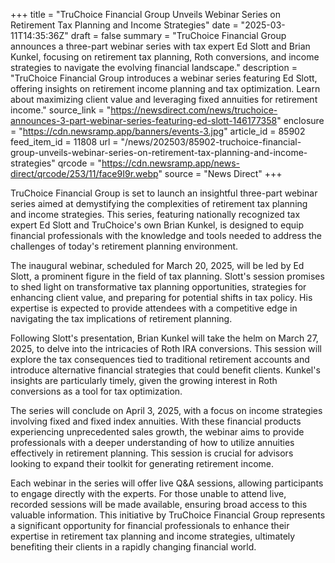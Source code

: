 +++
title = "TruChoice Financial Group Unveils Webinar Series on Retirement Tax Planning and Income Strategies"
date = "2025-03-11T14:35:36Z"
draft = false
summary = "TruChoice Financial Group announces a three-part webinar series with tax expert Ed Slott and Brian Kunkel, focusing on retirement tax planning, Roth conversions, and income strategies to navigate the evolving financial landscape."
description = "TruChoice Financial Group introduces a webinar series featuring Ed Slott, offering insights on retirement income planning and tax optimization. Learn about maximizing client value and leveraging fixed annuities for retirement income."
source_link = "https://newsdirect.com/news/truchoice-announces-3-part-webinar-series-featuring-ed-slott-146177358"
enclosure = "https://cdn.newsramp.app/banners/events-3.jpg"
article_id = 85902
feed_item_id = 11808
url = "/news/202503/85902-truchoice-financial-group-unveils-webinar-series-on-retirement-tax-planning-and-income-strategies"
qrcode = "https://cdn.newsramp.app/news-direct/qrcode/253/11/face9I9r.webp"
source = "News Direct"
+++

<p>TruChoice Financial Group is set to launch an insightful three-part webinar series aimed at demystifying the complexities of retirement tax planning and income strategies. This series, featuring nationally recognized tax expert Ed Slott and TruChoice's own Brian Kunkel, is designed to equip financial professionals with the knowledge and tools needed to address the challenges of today's retirement planning environment.</p><p>The inaugural webinar, scheduled for March 20, 2025, will be led by Ed Slott, a prominent figure in the field of tax planning. Slott's session promises to shed light on transformative tax planning opportunities, strategies for enhancing client value, and preparing for potential shifts in tax policy. His expertise is expected to provide attendees with a competitive edge in navigating the tax implications of retirement planning.</p><p>Following Slott's presentation, Brian Kunkel will take the helm on March 27, 2025, to delve into the intricacies of Roth IRA conversions. This session will explore the tax consequences tied to traditional retirement accounts and introduce alternative financial strategies that could benefit clients. Kunkel's insights are particularly timely, given the growing interest in Roth conversions as a tool for tax optimization.</p><p>The series will conclude on April 3, 2025, with a focus on income strategies involving fixed and fixed index annuities. With these financial products experiencing unprecedented sales growth, the webinar aims to provide professionals with a deeper understanding of how to utilize annuities effectively in retirement planning. This session is crucial for advisors looking to expand their toolkit for generating retirement income.</p><p>Each webinar in the series will offer live Q&A sessions, allowing participants to engage directly with the experts. For those unable to attend live, recorded sessions will be made available, ensuring broad access to this valuable information. This initiative by TruChoice Financial Group represents a significant opportunity for financial professionals to enhance their expertise in retirement tax planning and income strategies, ultimately benefiting their clients in a rapidly changing financial world.</p>